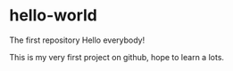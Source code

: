 # hello-world
The first repository
Hello everybody!

This is my very first project on github, hope to learn a lots.
